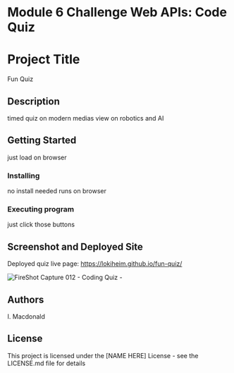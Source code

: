 # Module 6 Challenge Web APIs: Code Quiz

# Project Title
Fun Quiz

## Description
timed quiz on modern medias view on robotics and AI

## Getting Started
just load on browser

### Installing

no install needed runs on browser

### Executing program

just click those buttons

## Screenshot and Deployed Site
Deployed quiz live page:
https://lokiheim.github.io/fun-quiz/

![FireShot Capture 012 - Coding Quiz - ](https://user-images.githubusercontent.com/115110121/216168383-d602c85b-0817-4967-9c01-f2ffe4d835b2.png)


## Authors
I. Macdonald 

## License

This project is licensed under the [NAME HERE] License - see the LICENSE.md file for details
